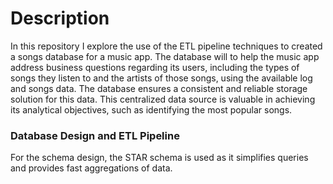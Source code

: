 # Description
In this repository I explore the use of the ETL pipeline techniques to created a songs database for a music app. The database will to help the music app address business questions regarding its users, including the types of songs they listen to and the artists of those songs, using the available log and songs data. The database ensures a consistent and reliable storage solution for this data. This centralized data source is valuable in achieving its analytical objectives, such as identifying the most popular songs.

### Database Design and ETL Pipeline

For the schema design, the STAR schema is used as it simplifies queries and provides fast aggregations of data.
